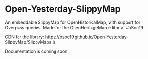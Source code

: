 # Open-Yesterday-SlippyMap
An embeddable SlippyMap for OpenHistoricalMap, with support for Overpass queries. Made for the OpenHeritageMap editor at #oSoc19

CDN for the library: https://osoc19.github.io/Open-Yesterday-SlippyMap/SlippyMaps.js

Documentation is coming soon.
